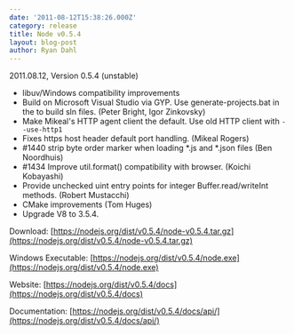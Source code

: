 ```yaml
---
date: '2011-08-12T15:38:26.000Z'
category: release
title: Node v0.5.4
layout: blog-post
author: Ryan Dahl
---
```


2011.08.12, Version 0.5.4 (unstable)

- libuv/Windows compatibility improvements
- Build on Microsoft Visual Studio via GYP. Use generate-projects.bat in the to build sln files. (Peter Bright, Igor Zinkovsky)
- Make Mikeal's HTTP agent client the default. Use old HTTP client with `--use-http1`
- Fixes https host header default port handling. (Mikeal Rogers)
- #1440 strip byte order marker when loading \*.js and \*.json files (Ben Noordhuis)
- #1434 Improve util.format() compatibility with browser. (Koichi Kobayashi)
- Provide unchecked uint entry points for integer Buffer.read/writeInt methods. (Robert Mustacchi)
- CMake improvements (Tom Huges)
- Upgrade V8 to 3.5.4.

Download: [https://nodejs.org/dist/v0.5.4/node-v0.5.4.tar.gz](https://nodejs.org/dist/v0.5.4/node-v0.5.4.tar.gz)

Windows Executable: [https://nodejs.org/dist/v0.5.4/node.exe](https://nodejs.org/dist/v0.5.4/node.exe)

Website: [https://nodejs.org/dist/v0.5.4/docs](https://nodejs.org/dist/v0.5.4/docs)

Documentation: [https://nodejs.org/dist/v0.5.4/docs/api/](https://nodejs.org/dist/v0.5.4/docs/api/)
